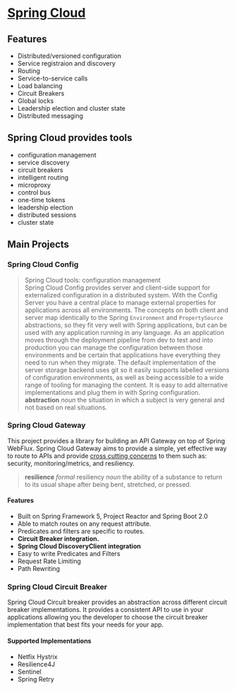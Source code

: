 # [Spring Cloud](https://spring.io/projects/spring-cloud)  
## Features
- Distributed/versioned configuration
- Service registraion and discovery
- Routing
- Service-to-service calls
- Load balancing
- Circuit Breakers
- Global locks
- Leadership election and cluster state
- Distributed messaging
## Spring Cloud provides tools
- configuration management
- service discovery
- circuit breakers
- intelligent routing
- microproxy
- control bus
- one-time tokens
- leadership election
- distributed sessions
- cluster state
## Main Projects  
### Spring Cloud Config  
> Spring Cloud tools: configuration management  
Spring Cloud Config provides server and client-side support for externalized configuration in a distributed system. With the Config Server you have a central place to manage external properties for applications across all environments. The concepts on both client and server map identically to the Spring ```Environment``` and ```PropertySource``` abstractions, so they fit very well with Spring applications, but can be used with any application running in any language. As an application moves through the deployment pipeline from dev to test and into production you can manage the configuration between those environments and be certain that applications have everything they need to run when they migrate. The default implementation of the server storage backend uses git so it easily supports labelled versions of configuration environments, as well as being accessible to a wide range of tooling for managing the content. It is easy to add alternative implementations and plug them in with Spring configuration.  
> **abstraction** _noun_ the situation in which a subject is very general and not based on real situations.  
### Spring Cloud Gateway  
This project provides a library for building an API Gateway on top of Spring WebFlux. Spring Cloud Gateway aims to provide a simple, yet effective way to route to APIs and provide [cross cutting concerns](https://en.wikipedia.org/wiki/Cross-cutting_concern) to them such as: security, monitoring/metrics, and resiliency.  
> **resilience** _formal_ resiliency _noun_ the ability of a substance to return to its usual shape after being bent, stretched, or pressed.
#### Features
- Built on Spring Framework 5, Project Reactor and Spring Boot 2.0
- Able to match routes on any request attribute.
- Predicates and filters are specific to routes.
- **Circuit Breaker integration.**
- **Spring Cloud DiscoveryClient integration**
- Easy to write Predicates and Filters
- Request Rate Limiting 
- Path Rewriting  
### Spring Cloud Circuit Breaker  
Spring Cloud Circuit breaker provides an abstraction across different circuit breaker implementations. 
It provides a consistent API to use in your applications allowing you the developer to choose the circuit breaker implementation that best fits your needs for your app.
#### Supported Implementations  
- Netfix Hystrix
- Resilience4J
- Sentinel
- Spring Retry
